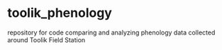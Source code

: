# toolik_phenology
repository for code comparing and analyzing phenology data collected around Toolik Field Station
